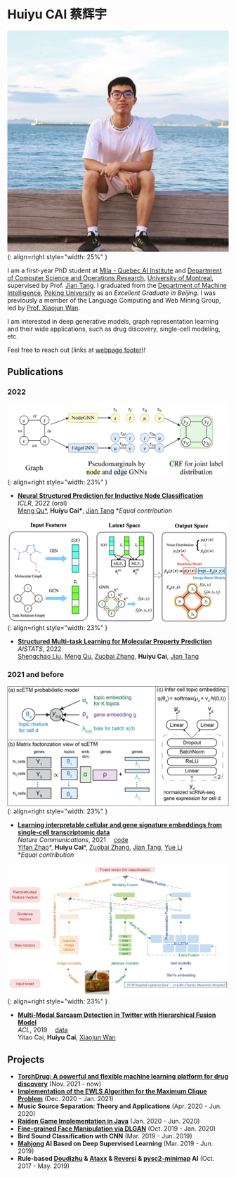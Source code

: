 # Huiyu CAI 蔡辉宇

![profile photo](assets/images/photo.jpg){: align=right style="width: 25%" }

I am a first-year PhD student at <a href="https://mila.quebec/en">Mila - Quebec AI Institute</a> and <a href="https://diro.umontreal.ca/english/home/">Department of Computer Science and Operations Research</a>, <a href="https://www.umontreal.ca/en/">University of Montreal</a>, supervised by Prof. <a href="https://jian-tang.com">Jian Tang</a>. I graduated from the <a href="http://www.cis.pku.edu.cn/">Department of Machine Intelligence</a>,
<a href="http://www.pku.edu.cn">Peking University</a> as an *Excellent Graduate in Beijing*.
I was previously a member of the Language Computing and Web Mining Group,
led by <a href="https://wanxiaojun.github.io/">Prof. Xiaojun Wan</a>.

I am interested in deep generative models, graph representation learning and their wide applications,
such as drug discovery, single-cell modeling, etc.

Feel free to reach out (links at [webpage footer](#index_bottom))!

## Publications

### 2022

![SMN](assets/images/SMN.png){: align=right style="width: 23%" }

- [**Neural Structured Prediction for Inductive Node Classification**](https://openreview.net/forum?id=YWNAX0caEjI)<br><em>ICLR</em>, 2022 (oral)<br><a href="https://mnqu.github.io/">Meng Qu*</a>, <strong>Huiyu Cai*</strong>, <a href="https://jian-tang.com">Jian Tang</a> *<em>Equal contribution</em>

![SGNN-EBM](assets/images/SGNN-EBM.png){: align=right style="width: 23%" }

- [**Structured Multi-task Learning for Molecular Property Prediction**](http://aistats.org/aistats2022/)<br><em>AISTATS</em>, 2022<br><a href="https://chao1224.github.io/">Shengchao Liu</a>, <a href="https://mnqu.github.io/">Meng Qu</a>, <a href="https://oxer11.github.io/">Zuobai Zhang</a>, <strong>Huiyu Cai</strong>, <a href="https://jian-tang.com">Jian Tang</a>

### 2021 and before

![scETM](assets/images/scETM.png){: align=right style="width: 23%" }

- [**Learning interpretable cellular and gene signature embeddings from single-cell transcriptomic data**](https://www.biorxiv.org/content/10.1101/2021.01.13.426593v2)<br><em>Nature Communications</em>, 2021 &emsp;[code](https://github.com/hui2000ji/scETM)<br><a href="https://yifnzhao.github.io/">Yifan Zhao</a>\*, <strong>Huiyu Cai</strong>\*, <a href="https://oxer11.github.io/">Zuobai Zhang</a>, <a href="https://jian-tang.com">Jian Tang</a>, <a href="https://www.cs.mcgill.ca/~yueli/">Yue Li</a><br> *<em>Equal contribution</em>

![multi-modal sarcasm detection](assets/images/ACL_2019.jpg){: align=right style="width: 23%" }

- [**Multi-Modal Sarcasm Detection in Twitter with Hierarchical Fusion Model**](https://www.aclweb.org/anthology/P19-1239/) <br><em>ACL</em>, 2019 &emsp;[data](https://github.com/headacheboy/data-of-multimodal-sarcasm-detection)<br>Yitao Cai, <strong>Huiyu Cai</strong>, <a href="https://wanxiaojun.github.io/">Xiaojun Wan</a>

## Projects
- [**TorchDrug: A powerful and flexible machine learning platform for drug discovery**](https://torchdrug.ai/) (Nov. 2021 - now)
- [**Implementation of the EWLS Algorithm for the Maximum Clique Problem**](assets/codes/EWLS.cpp) (Dec. 2020 - Jan. 2021)
- **Music Source Separation: Theory and Applications** (Apr. 2020 - Jun. 2020)
- [**Raiden Game Implementation in Java**](https://github.com/hui2000ji/RaidenGame) (Jan. 2020 - Jun. 2020)
- [**Fine-grained Face Manipulation via DLGAN**](https://github.com/sunyaofeng8/AI-Intro) (Oct. 2019 - Jan. 2020)
- **Bird Sound Classification with CNN** (Mar. 2019 - Jun. 2019)
- **[Mahjong](https://www.botzone.org.cn/game/Mahjong-GB) AI Based on Deep Supervised Learning** (Mar. 2019 - Jun. 2019)
- **Rule-based [Doudizhu](https://www.botzone.org.cn/game/FightTheLandlord2) & [Ataxx](https://www.botzone.org.cn/game/Ataxx) & [Reversi](https://www.botzone.org.cn/game/Reversi) & [pysc2-minimap](https://github.com/deepmind/pysc2) AI** (Oct. 2017 - May. 2019)

<!-- ## Color Palette

Click on a tile to change the **color scheme**:

<div class="tx-switch">
  <button data-md-color-scheme="default"><code>default</code></button>
  <button data-md-color-scheme="slate"><code>slate</code></button>
</div>

<script>
  var buttons = document.querySelectorAll("button[data-md-color-scheme]")
  buttons.forEach(function(button) {
    button.addEventListener("click", function() {
      var attr = this.getAttribute("data-md-color-scheme")
      document.body.dataset.mdColorScheme = attr
      localStorage.setItem("data-md-color-scheme", attr);

    })
  })
</script>

Click on a tile to change the **primary color**:

<style>
  .md-typeset button[data-md-color-primary] > code {
    background-color: var(--md-primary-fg-color);
    color: var(--md-primary-bg-color);
  }
</style>

<div class="tx-switch">
  <button data-md-color-primary="red"><code>red</code></button>
  <button data-md-color-primary="pink"><code>pink</code></button>
  <button data-md-color-primary="purple"><code>purple</code></button>
  <button data-md-color-primary="deep-purple"><code>deep purple</code></button>
  <button data-md-color-primary="indigo"><code>indigo</code></button>
  <button data-md-color-primary="blue"><code>blue</code></button>
  <button data-md-color-primary="light-blue"><code>light blue</code></button>
  <button data-md-color-primary="cyan"><code>cyan</code></button>
  <button data-md-color-primary="teal"><code>teal</code></button>
  <button data-md-color-primary="green"><code>green</code></button>
  <button data-md-color-primary="light-green"><code>light green</code></button>
  <button data-md-color-primary="lime"><code>lime</code></button>
  <button data-md-color-primary="yellow"><code>yellow</code></button>
  <button data-md-color-primary="amber"><code>amber</code></button>
  <button data-md-color-primary="orange"><code>orange</code></button>
  <button data-md-color-primary="deep-orange"><code>deep orange</code></button>
  <button data-md-color-primary="brown"><code>brown</code></button>
  <button data-md-color-primary="grey"><code>grey</code></button>
  <button data-md-color-primary="blue-grey"><code>blue grey</code></button>
  <button data-md-color-primary="black"><code>black</code></button>
  <button data-md-color-primary="white"><code>white</code></button>
</div>

<script>
  var buttons = document.querySelectorAll("button[data-md-color-primary]");
  Array.prototype.forEach.call(buttons, function(button) {
    button.addEventListener("click", function() {
      document.body.dataset.mdColorPrimary = this.dataset.mdColorPrimary;
      localStorage.setItem("data-md-color-primary", this.dataset.mdColorPrimary);
    })
  })
</script>

Click on a tile to change the **accent color**:

<style>
  .md-typeset button[data-md-color-accent] > code {
    background-color: var(--md-code-bg-color);
    color: var(--md-accent-fg-color);
  }
</style>

<div class="tx-switch">
  <button data-md-color-accent="red"><code>red</code></button>
  <button data-md-color-accent="pink"><code>pink</code></button>
  <button data-md-color-accent="purple"><code>purple</code></button>
  <button data-md-color-accent="deep-purple"><code>deep purple</code></button>
  <button data-md-color-accent="indigo"><code>indigo</code></button>
  <button data-md-color-accent="blue"><code>blue</code></button>
  <button data-md-color-accent="light-blue"><code>light blue</code></button>
  <button data-md-color-accent="cyan"><code>cyan</code></button>
  <button data-md-color-accent="teal"><code>teal</code></button>
  <button data-md-color-accent="green"><code>green</code></button>
  <button data-md-color-accent="light-green"><code>light green</code></button>
  <button data-md-color-accent="lime"><code>lime</code></button>
  <button data-md-color-accent="yellow"><code>yellow</code></button>
  <button data-md-color-accent="amber"><code>amber</code></button>
  <button data-md-color-accent="orange"><code>orange</code></button>
  <button data-md-color-accent="deep-orange"><code>deep orange</code></button>
</div>

<script>
  var buttons = document.querySelectorAll("button[data-md-color-accent]");
  Array.prototype.forEach.call(buttons, function(button) {
    button.addEventListener("click", function() {
      document.body.dataset.mdColorAccent = this.dataset.mdColorAccent;
      localStorage.setItem("data-md-color-accent", this.dataset.mdColorAccent);
    })
  })
  document.getElementsByClassName('md-nav__title')[1].click()
</script> -->

<div id="index_bottom"></div>